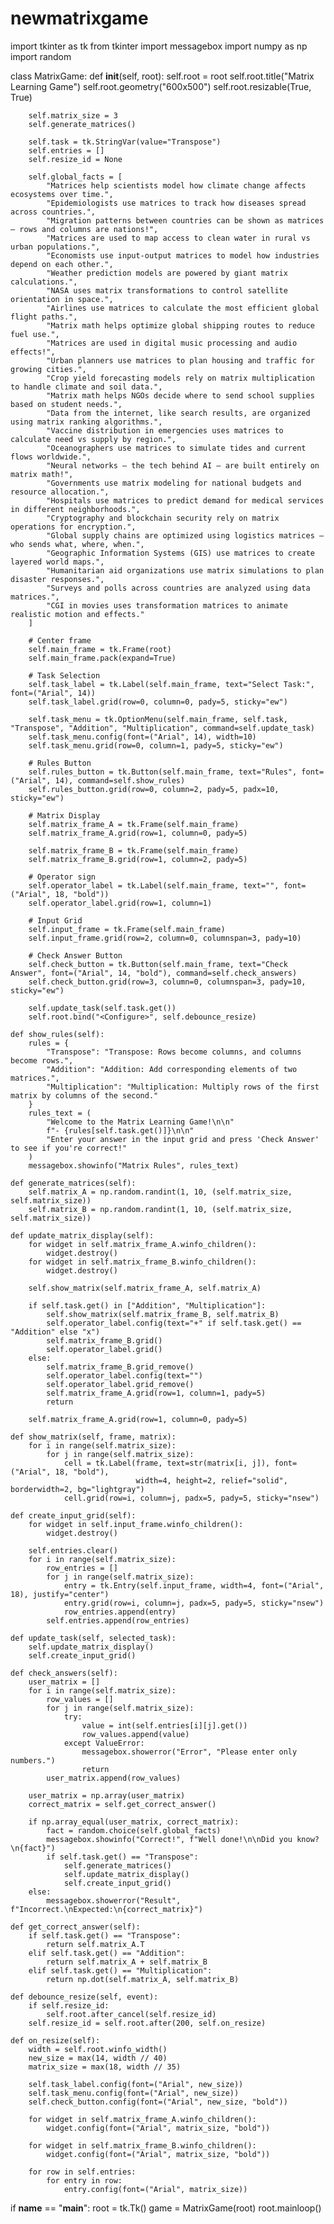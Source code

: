 # newmatrixgame
import tkinter as tk
from tkinter import messagebox
import numpy as np
import random

class MatrixGame:
    def __init__(self, root):
        self.root = root
        self.root.title("Matrix Learning Game")
        self.root.geometry("600x500")
        self.root.resizable(True, True)
        
        self.matrix_size = 3
        self.generate_matrices()
        
        self.task = tk.StringVar(value="Transpose")
        self.entries = []
        self.resize_id = None

        self.global_facts = [
            "Matrices help scientists model how climate change affects ecosystems over time.",
            "Epidemiologists use matrices to track how diseases spread across countries.",
            "Migration patterns between countries can be shown as matrices — rows and columns are nations!",
            "Matrices are used to map access to clean water in rural vs urban populations.",
            "Economists use input-output matrices to model how industries depend on each other.",
            "Weather prediction models are powered by giant matrix calculations.",
            "NASA uses matrix transformations to control satellite orientation in space.",
            "Airlines use matrices to calculate the most efficient global flight paths.",
            "Matrix math helps optimize global shipping routes to reduce fuel use.",
            "Matrices are used in digital music processing and audio effects!",
            "Urban planners use matrices to plan housing and traffic for growing cities.",
            "Crop yield forecasting models rely on matrix multiplication to handle climate and soil data.",
            "Matrix math helps NGOs decide where to send school supplies based on student needs.",
            "Data from the internet, like search results, are organized using matrix ranking algorithms.",
            "Vaccine distribution in emergencies uses matrices to calculate need vs supply by region.",
            "Oceanographers use matrices to simulate tides and current flows worldwide.",
            "Neural networks — the tech behind AI — are built entirely on matrix math!",
            "Governments use matrix modeling for national budgets and resource allocation.",
            "Hospitals use matrices to predict demand for medical services in different neighborhoods.",
            "Cryptography and blockchain security rely on matrix operations for encryption.",
            "Global supply chains are optimized using logistics matrices — who sends what, where, when.",
            "Geographic Information Systems (GIS) use matrices to create layered world maps.",
            "Humanitarian aid organizations use matrix simulations to plan disaster responses.",
            "Surveys and polls across countries are analyzed using data matrices.",
            "CGI in movies uses transformation matrices to animate realistic motion and effects."
        ]

        # Center frame
        self.main_frame = tk.Frame(root)
        self.main_frame.pack(expand=True)

        # Task Selection
        self.task_label = tk.Label(self.main_frame, text="Select Task:", font=("Arial", 14))
        self.task_label.grid(row=0, column=0, pady=5, sticky="ew")

        self.task_menu = tk.OptionMenu(self.main_frame, self.task, "Transpose", "Addition", "Multiplication", command=self.update_task)
        self.task_menu.config(font=("Arial", 14), width=10)
        self.task_menu.grid(row=0, column=1, pady=5, sticky="ew")
        
        # Rules Button
        self.rules_button = tk.Button(self.main_frame, text="Rules", font=("Arial", 14), command=self.show_rules)
        self.rules_button.grid(row=0, column=2, pady=5, padx=10, sticky="ew")

        # Matrix Display
        self.matrix_frame_A = tk.Frame(self.main_frame)
        self.matrix_frame_A.grid(row=1, column=0, pady=5)

        self.matrix_frame_B = tk.Frame(self.main_frame)
        self.matrix_frame_B.grid(row=1, column=2, pady=5)

        # Operator sign
        self.operator_label = tk.Label(self.main_frame, text="", font=("Arial", 18, "bold"))
        self.operator_label.grid(row=1, column=1)

        # Input Grid
        self.input_frame = tk.Frame(self.main_frame)
        self.input_frame.grid(row=2, column=0, columnspan=3, pady=10)

        # Check Answer Button
        self.check_button = tk.Button(self.main_frame, text="Check Answer", font=("Arial", 14, "bold"), command=self.check_answers)
        self.check_button.grid(row=3, column=0, columnspan=3, pady=10, sticky="ew")

        self.update_task(self.task.get())
        self.root.bind("<Configure>", self.debounce_resize)

    def show_rules(self):
        rules = {
            "Transpose": "Transpose: Rows become columns, and columns become rows.",
            "Addition": "Addition: Add corresponding elements of two matrices.",
            "Multiplication": "Multiplication: Multiply rows of the first matrix by columns of the second."
        }
        rules_text = (
            "Welcome to the Matrix Learning Game!\n\n"
            f"- {rules[self.task.get()]}\n\n"
            "Enter your answer in the input grid and press 'Check Answer' to see if you're correct!"
        )
        messagebox.showinfo("Matrix Rules", rules_text)
    
    def generate_matrices(self):
        self.matrix_A = np.random.randint(1, 10, (self.matrix_size, self.matrix_size))
        self.matrix_B = np.random.randint(1, 10, (self.matrix_size, self.matrix_size))

    def update_matrix_display(self):
        for widget in self.matrix_frame_A.winfo_children():
            widget.destroy()
        for widget in self.matrix_frame_B.winfo_children():
            widget.destroy()

        self.show_matrix(self.matrix_frame_A, self.matrix_A)

        if self.task.get() in ["Addition", "Multiplication"]:
            self.show_matrix(self.matrix_frame_B, self.matrix_B)
            self.operator_label.config(text="+" if self.task.get() == "Addition" else "x")
            self.matrix_frame_B.grid()
            self.operator_label.grid()
        else:
            self.matrix_frame_B.grid_remove()
            self.operator_label.config(text="")
            self.operator_label.grid_remove()
            self.matrix_frame_A.grid(row=1, column=1, pady=5)
            return

        self.matrix_frame_A.grid(row=1, column=0, pady=5)

    def show_matrix(self, frame, matrix):
        for i in range(self.matrix_size):
            for j in range(self.matrix_size):
                cell = tk.Label(frame, text=str(matrix[i, j]), font=("Arial", 18, "bold"), 
                                width=4, height=2, relief="solid", borderwidth=2, bg="lightgray")
                cell.grid(row=i, column=j, padx=5, pady=5, sticky="nsew")

    def create_input_grid(self):
        for widget in self.input_frame.winfo_children():
            widget.destroy()

        self.entries.clear()
        for i in range(self.matrix_size):
            row_entries = []
            for j in range(self.matrix_size):
                entry = tk.Entry(self.input_frame, width=4, font=("Arial", 18), justify="center")
                entry.grid(row=i, column=j, padx=5, pady=5, sticky="nsew")
                row_entries.append(entry)
            self.entries.append(row_entries)

    def update_task(self, selected_task):
        self.update_matrix_display()
        self.create_input_grid()

    def check_answers(self):
        user_matrix = []
        for i in range(self.matrix_size):
            row_values = []
            for j in range(self.matrix_size):
                try:
                    value = int(self.entries[i][j].get())
                    row_values.append(value)
                except ValueError:
                    messagebox.showerror("Error", "Please enter only numbers.")
                    return
            user_matrix.append(row_values)

        user_matrix = np.array(user_matrix)
        correct_matrix = self.get_correct_answer()

        if np.array_equal(user_matrix, correct_matrix):
            fact = random.choice(self.global_facts)
            messagebox.showinfo("Correct!", f"Well done!\n\nDid you know?\n{fact}")
            if self.task.get() == "Transpose":
                self.generate_matrices()
                self.update_matrix_display()
                self.create_input_grid()
        else:
            messagebox.showerror("Result", f"Incorrect.\nExpected:\n{correct_matrix}")

    def get_correct_answer(self):
        if self.task.get() == "Transpose":
            return self.matrix_A.T
        elif self.task.get() == "Addition":
            return self.matrix_A + self.matrix_B
        elif self.task.get() == "Multiplication":
            return np.dot(self.matrix_A, self.matrix_B)

    def debounce_resize(self, event):
        if self.resize_id:
            self.root.after_cancel(self.resize_id)
        self.resize_id = self.root.after(200, self.on_resize)
    
    def on_resize(self):
        width = self.root.winfo_width()
        new_size = max(14, width // 40)
        matrix_size = max(18, width // 35)

        self.task_label.config(font=("Arial", new_size))
        self.task_menu.config(font=("Arial", new_size))
        self.check_button.config(font=("Arial", new_size, "bold"))

        for widget in self.matrix_frame_A.winfo_children():
            widget.config(font=("Arial", matrix_size, "bold"))

        for widget in self.matrix_frame_B.winfo_children():
            widget.config(font=("Arial", matrix_size, "bold"))

        for row in self.entries:
            for entry in row:
                entry.config(font=("Arial", matrix_size))

if __name__ == "__main__":
    root = tk.Tk()
    game = MatrixGame(root)
    root.mainloop()
